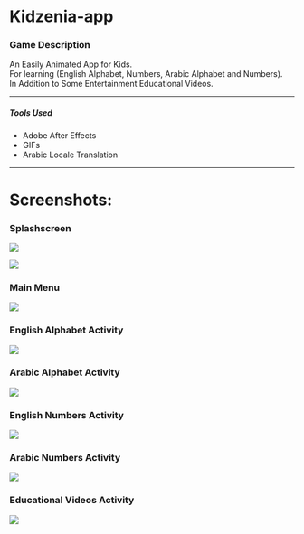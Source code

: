 # Kidzenia-app

### Game Description 

An Easily Animated App for Kids. </br> 
For learning (English Alphabet, Numbers, Arabic Alphabet and Numbers). </br>
In Addition to Some Entertainment Educational Videos. </br> 

***

##### Tools Used

- Adobe After Effects
- GIFs
- Arabic Locale Translation

***

# Screenshots:

### Splashscreen
![](Screenshots/0_splash_screen.jpg)

![](Screenshots/1_splash_screen.jpg)


### Main Menu
![](Screenshots/2_main_menu.jpg)


### English Alphabet Activity
![](Screenshots/3_english_alphabet.jpg)


### Arabic Alphabet Activity
![](Screenshots/4_arabic_alphabet.jpg)


### English Numbers Activity
![](Screenshots/5_english_numbers.jpg)


### Arabic Numbers Activity
![](Screenshots/6_arabic_numbers.jpg)


### Educational Videos Activity
![](Screenshots/7_eductional_videos.jpg)

